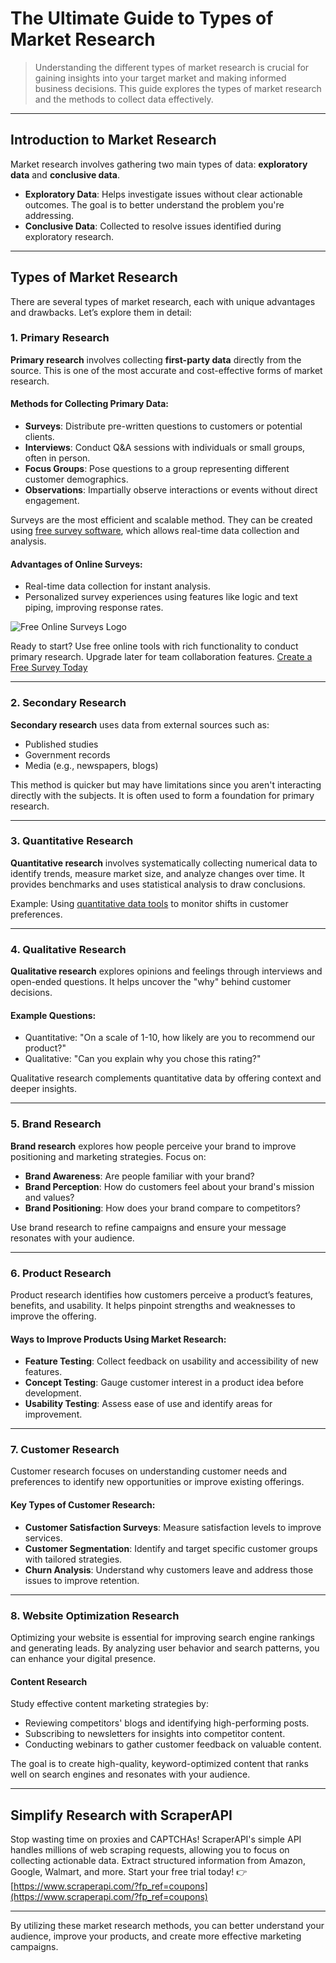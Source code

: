 # The Ultimate Guide to Types of Market Research

> Understanding the different types of market research is crucial for gaining insights into your target market and making informed business decisions. This guide explores the types of market research and the methods to collect data effectively.

---

## Introduction to Market Research

Market research involves gathering two main types of data: **exploratory data** and **conclusive data**.

- **Exploratory Data**: Helps investigate issues without clear actionable outcomes. The goal is to better understand the problem you're addressing.
- **Conclusive Data**: Collected to resolve issues identified during exploratory research.

---

## Types of Market Research

There are several types of market research, each with unique advantages and drawbacks. Let’s explore them in detail:

### 1. Primary Research

**Primary research** involves collecting **first-party data** directly from the source. This is one of the most accurate and cost-effective forms of market research.

#### Methods for Collecting Primary Data:
- **Surveys**: Distribute pre-written questions to customers or potential clients.
- **Interviews**: Conduct Q&A sessions with individuals or small groups, often in person.
- **Focus Groups**: Pose questions to a group representing different customer demographics.
- **Observations**: Impartially observe interactions or events without direct engagement.

Surveys are the most efficient and scalable method. They can be created using [free survey software](https://freeonlinesurveys.com/zh/), which allows real-time data collection and analysis.

#### Advantages of Online Surveys:
- Real-time data collection for instant analysis.
- Personalized survey experiences using features like logic and text piping, improving response rates.

![Free Online Surveys Logo](https://freeonlinesurveys.com/wp-content/uploads/2019/07/foslogo.png)

Ready to start? Use free online tools with rich functionality to conduct primary research. Upgrade later for team collaboration features. [Create a Free Survey Today](https://identity.freeonlinesurveys.com/Account/Register)

---

### 2. Secondary Research

**Secondary research** uses data from external sources such as:
- Published studies
- Government records
- Media (e.g., newspapers, blogs)

This method is quicker but may have limitations since you aren't interacting directly with the subjects. It is often used to form a foundation for primary research.

---

### 3. Quantitative Research

**Quantitative research** involves systematically collecting numerical data to identify trends, measure market size, and analyze changes over time. It provides benchmarks and uses statistical analysis to draw conclusions.

Example: Using [quantitative data tools](https://freeonlinesurveys.com/zh/%E8%B0%83%E6%9F%A5%E7%A0%94%E7%A9%B6/quantitative-data-collection/) to monitor shifts in customer preferences.

---

### 4. Qualitative Research

**Qualitative research** explores opinions and feelings through interviews and open-ended questions. It helps uncover the "why" behind customer decisions.

#### Example Questions:
- Quantitative: "On a scale of 1-10, how likely are you to recommend our product?"
- Qualitative: "Can you explain why you chose this rating?"

Qualitative research complements quantitative data by offering context and deeper insights.

---

### 5. Brand Research

**Brand research** explores how people perceive your brand to improve positioning and marketing strategies. Focus on:
- **Brand Awareness**: Are people familiar with your brand?
- **Brand Perception**: How do customers feel about your brand's mission and values?
- **Brand Positioning**: How does your brand compare to competitors?

Use brand research to refine campaigns and ensure your message resonates with your audience.

---

### 6. Product Research

Product research identifies how customers perceive a product’s features, benefits, and usability. It helps pinpoint strengths and weaknesses to improve the offering.

#### Ways to Improve Products Using Market Research:
- **Feature Testing**: Collect feedback on usability and accessibility of new features.
- **Concept Testing**: Gauge customer interest in a product idea before development.
- **Usability Testing**: Assess ease of use and identify areas for improvement.

---

### 7. Customer Research

Customer research focuses on understanding customer needs and preferences to identify new opportunities or improve existing offerings.

#### Key Types of Customer Research:
- **Customer Satisfaction Surveys**: Measure satisfaction levels to improve services.
- **Customer Segmentation**: Identify and target specific customer groups with tailored strategies.
- **Churn Analysis**: Understand why customers leave and address those issues to improve retention.

---

### 8. Website Optimization Research

Optimizing your website is essential for improving search engine rankings and generating leads. By analyzing user behavior and search patterns, you can enhance your digital presence.

#### Content Research
Study effective content marketing strategies by:
- Reviewing competitors' blogs and identifying high-performing posts.
- Subscribing to newsletters for insights into competitor content.
- Conducting webinars to gather customer feedback on valuable content.

The goal is to create high-quality, keyword-optimized content that ranks well on search engines and resonates with your audience.

---

## Simplify Research with ScraperAPI

Stop wasting time on proxies and CAPTCHAs! ScraperAPI's simple API handles millions of web scraping requests, allowing you to focus on collecting actionable data. Extract structured information from Amazon, Google, Walmart, and more. Start your free trial today! 👉 [https://www.scraperapi.com/?fp_ref=coupons](https://www.scraperapi.com/?fp_ref=coupons)

---

By utilizing these market research methods, you can better understand your audience, improve your products, and create more effective marketing campaigns.
